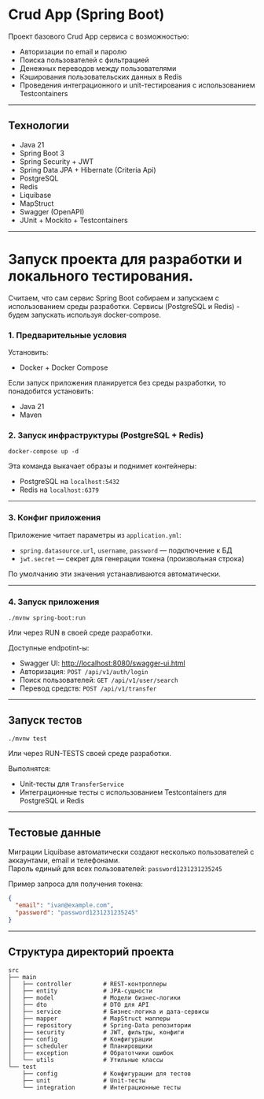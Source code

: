 # Crud App (Spring Boot)

Проект базового Crud App сервиса с возможностью:

- Авторизации по email и паролю
- Поиска пользователей с фильтрацией
- Денежных переводов между пользователями
- Кэширования пользовательских данных в Redis
- Проведения интеграционного и unit-тестирования с использованием Testcontainers

---

## Технологии

- Java 21
- Spring Boot 3
- Spring Security + JWT
- Spring Data JPA + Hibernate (Criteria Api)
- PostgreSQL
- Redis
- Liquibase
- MapStruct
- Swagger (OpenAPI)
- JUnit + Mockito + Testcontainers

---

# Запуск проекта для разработки и локального тестирования.

Считаем, что сам сервис Spring Boot собираем и запускаем с использованием среды разработки.
Сервисы (PostgreSQL и Redis) - будем запускать используя docker-compose.

### 1. Предварительные условия

Установить:

- Docker + Docker Compose

Если запуск приложения планируется без среды разработки, то понадобится установить:

- Java 21
- Maven

### 2. Запуск инфраструктуры (PostgreSQL + Redis)

```
docker-compose up -d
```

Эта команда выкачает образы и поднимет контейнеры:

- PostgreSQL на `localhost:5432`
- Redis на `localhost:6379`

---

### 3. Конфиг приложения

Приложение читает параметры из `application.yml`:

- `spring.datasource.url`, `username`, `password` — подключение к БД
- `jwt.secret` — секрет для генерации токена (произвольная строка)

По умолчанию эти значения устанавливаются автоматически.

---

### 4. Запуск приложения

```
./mvnw spring-boot:run
```

Или через RUN в своей среде разработки.

Доступные endpotint-ы:

- Swagger UI: [http://localhost:8080/swagger-ui.html](http://localhost:8080/swagger-ui.html)
- Авторизация: `POST /api/v1/auth/login`
- Поиск пользователей: `GET /api/v1/user/search`
- Перевод средств: `POST /api/v1/transfer`

---

## Запуск тестов

```
./mvnw test
```
Или через RUN-TESTS своей среде разработки.

Выполнятся:

- Unit-тесты для `TransferService`
- Интеграционные тесты с использованием Testcontainers для PostgreSQL и Redis

---

## Тестовые данные

Миграции Liquibase автоматически создают несколько пользователей с аккаунтами, email и телефонами.  
Пароль единый для всех пользователей: `password1231231235245`

Пример запроса для получения токена:

```json
{
  "email": "ivan@example.com",
  "password": "password1231231235245"
}
```

---

## Структура директорий проекта

```
src
├── main
│   ├── controller         # REST-контроллеры
│   ├── entity             # JPA-сущности
│   ├── model              # Модели бизнес-логики
│   ├── dto                # DTO для API
│   ├── service            # Бизнес-логика и дата-сервисы
│   ├── mapper             # MapStruct мапперы
│   ├── repository         # Spring-Data репозитории
│   ├── security           # JWT, фильтры, конфиги
│   ├── config             # Конфигурации
│   ├── scheduler          # Планировщики
│   ├── exception          # Обратотчики ошибок
│   └── utils              # Утильные классы
└── test
    ├── config             # Конфигурации для тестов
    ├── unit               # Unit-тесты
    └── integration        # Интеграционные тесты
```